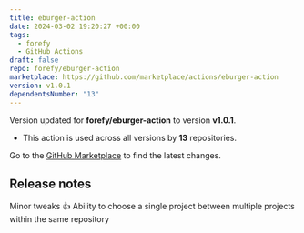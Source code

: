 ```yaml
---
title: eburger-action
date: 2024-03-02 19:20:27 +00:00
tags:
  - forefy
  - GitHub Actions
draft: false
repo: forefy/eburger-action
marketplace: https://github.com/marketplace/actions/eburger-action
version: v1.0.1
dependentsNumber: "13"
---
```



Version updated for **forefy/eburger-action** to version **v1.0.1**.
- This action is used across all versions by **13** repositories.

Go to the [GitHub Marketplace](https://github.com/marketplace/actions/eburger-action) to find the latest changes.

## Release notes

Minor tweaks 👍 
Ability to choose a single project between multiple projects within the same repository

